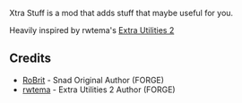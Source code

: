 Xtra Stuff is a mod that adds stuff that maybe useful for you.

Heavily inspired by rwtema's [Extra Utilities 2](https://github.com/rwtema/Extra-Utilities-2-Source)

## Credits

- [RoBrit](https://github.com/RoBrit/Snad) - Snad Original Author (FORGE)
- [rwtema](https://github.com/rwtema/Extra-Utilities-2-Source) - Extra Utilities 2 Author (FORGE)